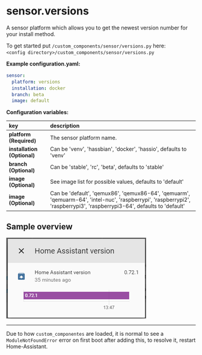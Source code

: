 # sensor.versions

A sensor platform which allows you to get the newest version number for your install method.
  
To get started put `/custom_components/sensor/versions.py` here:  
`<config directory>/custom_components/sensor/versions.py`  
  
**Example configuration.yaml:**

```yaml
sensor:
  platform: versions
  installation: docker
  branch: beta
  image: default
```

**Configuration variables:**  

key | description  
:--- | :---  
**platform (Required)** | The sensor platform name.  
**installation (Optional)** | Can be 'venv', 'hassbian', 'docker', 'hassio', defaults to 'venv'  
**branch (Optional)** | Can be 'stable', 'rc', 'beta', defaults to 'stable'  
**image (Optional)** | See image list for possible values, defaults to 'default'  
**image (Optional)** | Can be 'default', 'qemux86', 'qemux86-64', 'qemuarm', 'qemuarm-64', 'intel-nuc', 'raspberrypi', 'raspberrypi2', 'raspberrypi3', 'raspberrypi3-64', defaults to 'default'  
  
## Sample overview

![Sample overview](overview.png)
  
***
Due to how `custom_componentes` are loaded, it is normal to see a `ModuleNotFoundError` error on first boot after adding this, to resolve it, restart Home-Assistant.
